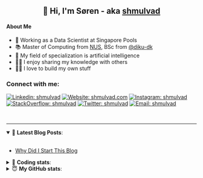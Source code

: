 <h2 align="center">
	👋 Hi, I'm Søren - aka <a href="https://shmulvad.com">shmulvad</a>
</h2>

#### About Me
- 🤖 Working as a Data Scientist at Singapore Pools
- 📚 Master of Computing from [NUS], BSc from [@diku-dk]
- 🧠 My field of specialization is artificial intelligence
- 👨‍🏫 I enjoy sharing my knowledge with others
- 👨‍💻 I love to build my own stuff

### Connect with me:

[![Linkedin: shmulvad](https://img.shields.io/badge/shmulvad-blue?style=flat&logo=Linkedin&logoColor=white)][linkedin]
[![Website: shmulvad.com](https://img.shields.io/badge/shmulvad.com-47CCCC?&style=flat&logo=Google-Chrome&logoColor=white)][website]
[![Instagram: shmulvad](https://img.shields.io/badge/-@shmulvad-purple?style=flat&logo=Instagram&logoColor=white)][instagram]
[![StackOverflow: shmulvad](https://img.shields.io/badge/shmulvad-FE7A16?style=flat&logo=stack-overflow&logoColor=white)][stackOverflow]
[![Twitter: shmulvad](https://img.shields.io/badge/@shmulvad-1ca0f1?style=flat&logo=twitter&logoColor=white)][twitter]
[![Email: shmulvad](https://img.shields.io/badge/shmulvad-D14836?style=flat&logo=gmail&logoColor=white)][mail]

<br />

---

<details open>
 <summary>📕 <b>Latest Blog Posts</b>: </summary>

<br>

<!-- BLOG-POST-LIST:START -->
- [Why Did I Start This Blog](https://shmulvad.com/blog/why-did-start-this-blog)
<!-- BLOG-POST-LIST:END -->

</details>

<!-- --- -->

<details>
 <summary>🤖 <b>Coding stats</b>: </summary>

<br>

NOTE: Doesn't track coding at work or work done in environments such as Jupyter Notebooks.

<!--START_SECTION:waka-->
![Code Time](http://img.shields.io/badge/Code%20Time-2%2C608%20hrs%2056%20mins-blue)

**I'm a Night 🦉** 

```text
🌞 Morning                481 commits         ██░░░░░░░░░░░░░░░░░░░░░░░   08.37 % 
🌆 Daytime                1566 commits        ███████░░░░░░░░░░░░░░░░░░   27.26 % 
🌃 Evening                2233 commits        ██████████░░░░░░░░░░░░░░░   38.87 % 
🌙 Night                  1465 commits        ██████░░░░░░░░░░░░░░░░░░░   25.50 % 
```


📊 **This Week I Spent My Time On** 

```text
💬 Programming Languages: 
Other                    1 hr 59 mins        ██████████░░░░░░░░░░░░░░░   39.24 % 
Python                   1 hr 34 mins        ████████░░░░░░░░░░░░░░░░░   30.96 % 
YAML                     55 mins             █████░░░░░░░░░░░░░░░░░░░░   18.09 % 
Bash                     16 mins             █░░░░░░░░░░░░░░░░░░░░░░░░   05.30 % 
TypeScript               8 mins              █░░░░░░░░░░░░░░░░░░░░░░░░   02.76 % 

🔥 Editors: 
VS Code                  3 hrs 13 mins       ████████████████░░░░░░░░░   63.40 % 
Zsh                      1 hr 36 mins        ████████░░░░░░░░░░░░░░░░░   31.73 % 
Sublime Text             14 mins             █░░░░░░░░░░░░░░░░░░░░░░░░   04.87 % 

🐱‍💻 Projects: 
km24-core                4 hrs 45 mins       ███████████████████████░░   93.82 % 
Unknown Project          14 mins             █░░░░░░░░░░░░░░░░░░░░░░░░   04.87 % 
company-scrapers         3 mins              ░░░░░░░░░░░░░░░░░░░░░░░░░   01.31 % 
```


 Last Updated on 10/07/2024 18:47:05 UTC
<!--END_SECTION:waka-->

</details>

<!-- --- -->

<details>
 <summary>😇 <b>My GitHub stats</b>: </summary>

<br>

<img align="left" alt="shmulvad's Github Stats" src="https://github-readme-stats.vercel.app/api?username=shmulvad&show_icons=true&hide_border=true" />

</details>



[website]: https://shmulvad.com
[twitter]: https://twitter.com/shmulvad
[linkedin]: https://linkedin.com/in/shmulvad
[instagram]: https://instagram.com/shmulvad
[stackOverflow]: https://stackoverflow.com/users/9248793/shmulvad
[mail]: mailto:shmulvad@gmail.com
[@diku-dk]: https://github.com/diku-dk
[github]: https://github.com/shmulvad
[NUS]: https://www.nus.edu.sg